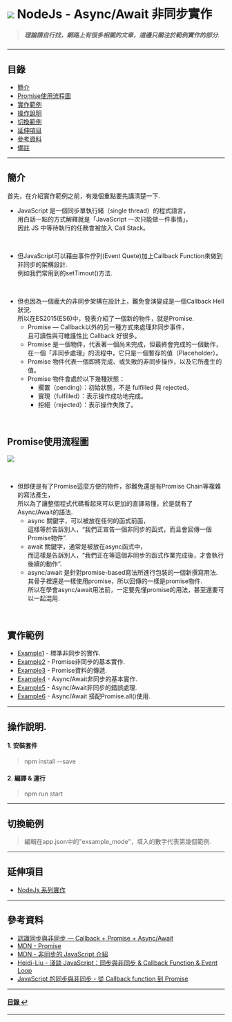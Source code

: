 # ![](https://drive.google.com/uc?id=10INx5_pkhMcYRdx_OO4rXNXxcsvPtBYq) NodeJs - Async/Await 非同步實作
> ##### 理論請自行找，網路上有很多相關的文章，這邊只關注於範例實作的部分.

---

<!--ts-->
## 目錄
* [簡介](#簡介)
* [Promise使用流程圖](#Promise使用流程圖)
* [實作範例](#實作範例)
* [操作說明](#操作說明)
* [切換範例](#切換範例)
* [延伸項目](#延伸項目)
* [參考資料](#參考資料)
* [備註](#備註)
<!--te-->

---

## 簡介
首先，在介紹實作範例之前，有幾個重點要先講清楚一下.
- JavaScript 是一個同步單執行緒（single thread）的程式語言，<br>
  用白話一點的方式解釋就是「JavaScript 一次只能做一件事情」，<br>
  因此 JS 中等待執行的任務會被放入 Call Stack。

<br>

- 但JavaScript可以藉由事件佇列(Event Quete)加上Callback Function來做到非同步的架構設計.<br>
  例如我們常用到的setTimout()方法.

<br>

- 但也因為一個龐大的非同步架構在設計上，難免會演變成是一個Callback Hell狀況. <br>
  所以在ES2015(ES6)中，發表介紹了一個新的物件，就是Promise. <br>
  - Promise — Callback以外的另一種方式來處理非同步事件，<br>
    且可讀性與可維護性比 Callback 好很多。<br>
  - Promise 是一個物件，代表著一個尚未完成，但最終會完成的一個動作，<br>
    在一個「非同步處理」的流程中，它只是一個暫存的值（Placeholder）。<br>
  - Promise 物件代表一個即將完成、或失敗的非同步操作，以及它所產生的值。<br>
  - Promise 物件會處於以下幾種狀態：
    - 擱置（pending）：初始狀態，不是 fulfilled 與 rejected。
    - 實現（fulfilled）：表示操作成功地完成。
    - 拒絕（rejected）：表示操作失敗了。

<br>

## Promise使用流程圖
![](https://drive.google.com/uc?id=1oT_SbVq45bgtod-riZV5LJc8BvJYUvIy)


<br>

- 但即便是有了Promise這麼方便的物件，卻難免還是有Promise Chain等複雜的寫法產生，<br>
  所以為了讓整個程式代碼看起來可以更加的直譯易懂，於是就有了Async/Await的語法.<br>
  - async 關鍵字，可以被放在任何的函式前面，<br>這樣等於告訴別人，“我們正宣告一個非同步的函式，而且會回傳一個Promise物件”. <br>
  - await 關鍵字，通常是被放在async函式中，<br>而這樣是告訴別人，“我們正在等這個非同步的函式作業完成後，才會執行後續的動作”. <br>
  - async/await 是針對promise-based寫法所進行包裝的一個新撰寫用法.<br>
    其骨子裡還是一樣使用promise，所以回傳的一樣是promise物件.<br>
    所以在學會async/await用法前，一定要先懂promise的用法，甚至還要可以一起混用.

<br>

## 實作範例
- [Example1](https://github.com/RC-Dev-Tech/nodejs-async-await/blob/main/src/examples/example1.ts) - 標準非同步的實作.
- [Example2](https://github.com/RC-Dev-Tech/nodejs-async-await/blob/main/src/examples/example2.ts) - Promise非同步的基本實作.
- [Example3](https://github.com/RC-Dev-Tech/nodejs-async-await/blob/main/src/examples/example3.ts) - Promise資料的傳遞.
- [Example4](https://github.com/RC-Dev-Tech/nodejs-async-await/blob/main/src/examples/example4.ts) - Async/Await非同步的基本實作.
- [Example5](https://github.com/RC-Dev-Tech/nodejs-async-await/blob/main/src/examples/example5.ts) - Async/Await非同步的錯誤處理.
- [Example6](https://github.com/RC-Dev-Tech/nodejs-async-await/blob/main/src/examples/example6.ts) - Async/Await 搭配Promise.all()使用.

---

## 操作說明.
#### 1. 安裝套件
> npm install --save
#### 2. 編譯 & 運行
> npm run start

---

## 切換範例
> 編輯在app.json中的"exsample_mode"，填入的數字代表第幾個範例.

---

## 延伸項目
* [NodeJs 系列實作](https://github.com/RC-Dev-Tech/nodejs-index) <br>

---

## 參考資料
* [認識同步與非同步 — Callback + Promise + Async/Await](https://medium.com/%E9%BA%A5%E5%85%8B%E7%9A%84%E5%8D%8A%E8%B7%AF%E5%87%BA%E5%AE%B6%E7%AD%86%E8%A8%98/%E5%BF%83%E5%BE%97-%E8%AA%8D%E8%AD%98%E5%90%8C%E6%AD%A5%E8%88%87%E9%9D%9E%E5%90%8C%E6%AD%A5-callback-promise-async-await-640ea491ea64) <br>
* [MDN - Promise](https://developer.mozilla.org/zh-TW/docs/Web/JavaScript/Reference/Global_Objects/Promise) <br>
* [MDN - 非同步的 JavaScript 介紹](https://developer.mozilla.org/zh-TW/docs/Learn/JavaScript/Asynchronous/Introducing) <br>
* [Heidi-Liu - 淺談 JavaScript：同步與非同步 & Callback Function & Event Loop](https://hackmd.io/@Heidi-Liu/note-javascript-callback) <br>
* [JavaScript 的同步與非同步 - 從 Callback function 到 Promise](https://nicolakacha.coderbridge.io/2020/09/11/sync-async/) <br>

---
<!--ts-->
#### [目錄 ↩](#目錄)
<!--te-->
---
